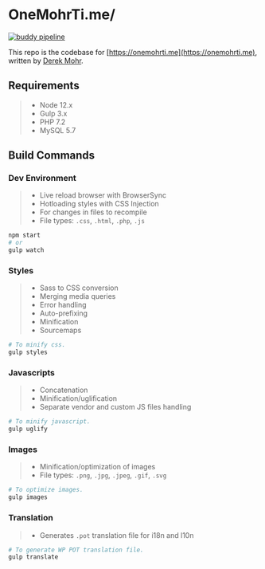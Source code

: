 # OneMohrTi.me/

[![buddy pipeline](https://app.buddy.works/onemohrtime/onemohrtime/pipelines/pipeline/231049/badge.svg?token=87fbddf4764a79d8087606f27acba051a5f8777676ebcfd6ebb9563158502a61 "buddy pipeline")](https://app.buddy.works/onemohrtime/onemohrtime/pipelines/pipeline/231049)

This repo is the codebase for [https://onemohrti.me](https://onemohrti.me), written by [Derek Mohr](https://instagram.com/onemohrtimedesign).

## Requirements

>- Node 12.x
>- Gulp 3.x
>- PHP 7.2
>- MySQL 5.7

## Build Commands

### Dev Environment

>- Live reload browser with BrowserSync
>- Hotloading styles with CSS Injection
>- For changes in files to recompile
>- File types: `.css`, `.html`, `.php`, `.js`

```sh
npm start
# or
gulp watch
```

### Styles

>- Sass to CSS conversion
>- Merging media queries
>- Error handling
>- Auto-prefixing
>- Minification
>- Sourcemaps

```sh
# To minify css.
gulp styles
```

### Javascripts

>- Concatenation
>- Minification/uglification
>- Separate vendor and custom JS files handling

```sh
# To minify javascript.
gulp uglify
```

### Images

>- Minification/optimization of images
>- File types: `.png`, `.jpg`, `.jpeg`, `.gif`, `.svg`

```sh
# To optimize images.
gulp images
```

### Translation

>- Generates `.pot` translation file for i18n and l10n

```sh
# To generate WP POT translation file.
gulp translate
```
